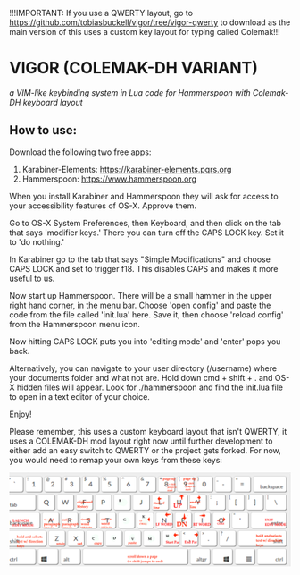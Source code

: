 !!!IMPORTANT: If you use a QWERTY layout, go to 
https://github.com/tobiasbuckell/vigor/tree/vigor-qwerty to download as the main
version of this uses a custom key layout for typing called Colemak!!!

# VIGOR (COLEMAK-DH VARIANT)
*a VIM-like keybinding system in Lua code for Hammerspoon with Colemak-DH keyboard layout*

## How to use:

Download the following two free apps:

1) Karabiner-Elements: https://karabiner-elements.pqrs.org
2) Hammerspoon: https://www.hammerspoon.org

When you install Karabiner and Hammerspoon they will ask for access to your
accessibility features of OS-X. Approve them.

Go to OS-X System Preferences, then Keyboard, and then click on the tab that
says 'modifier keys.' There you can turn off the CAPS LOCK key. Set it to
'do nothing.'

In Karabiner go to the tab that says "Simple Modifications" and choose
CAPS LOCK and set to trigger f18. This disables CAPS and makes it more
useful to us.

Now start up Hammerspoon. There will be a small hammer in the upper right hand
corner, in the menu bar. Choose 'open config' and paste the code from the
file called 'init.lua' here. Save it, then choose 'reload config' from the
Hammerspoon menu icon.

Now hitting CAPS LOCK puts you into 'editing mode' and 'enter' pops you back.

Alternatively, you can navigate to your user directory (/username) where your
documents folder and what not are. Hold down cmd + shift + . and OS-X hidden
files will appear. Look for ./hammerspoon and find the init.lua file to open
in a text editor of your choice.

Enjoy!

Please remember, this uses a custom keyboard layout that isn't QWERTY, it uses
a COLEMAK-DH mod layout right now until further development to either
add an easy switch to QWERTY or the project gets forked. For now, you would need
to remap your own keys from these keys:

![COLEMAK-DH](https://github.com/tobiasbuckell/vigor/blob/main/colemak%20cheatsheet.png)
